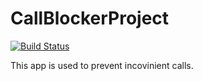# CallBlockerProject

[![Build Status](https://travis-ci.org/MarcusAdriano/CallBlockerProject.svg?branch=master)](https://travis-ci.org/MarcusAdriano/CallBlockerProject)

This app is used to prevent incovinient calls.
